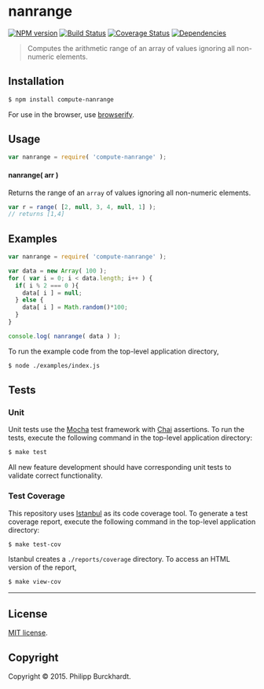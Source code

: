nanrange
===
[![NPM version][npm-image]][npm-url] [![Build Status][travis-image]][travis-url] [![Coverage Status][coveralls-image]][coveralls-url] [![Dependencies][dependencies-image]][dependencies-url]

> Computes the arithmetic range of an array of values ignoring all non-numeric elements.

## Installation

``` bash
$ npm install compute-nanrange
```

For use in the browser, use [browserify](https://github.com/substack/node-browserify).


## Usage

``` javascript
var nanrange = require( 'compute-nanrange' );
```

#### nanrange( arr )

Returns the range of an `array` of values ignoring all non-numeric elements.

``` javascript
var r = range( [2, null, 3, 4, null, 1] );
// returns [1,4]
```

## Examples

``` javascript
var nanrange = require( 'compute-nanrange' );

var data = new Array( 100 );
for ( var i = 0; i < data.length; i++ ) {
  if( i % 2 === 0 ){
    data[ i ] = null;
  } else {
    data[ i ] = Math.random()*100;
  }
}

console.log( nanrange( data ) );

```

To run the example code from the top-level application directory,

``` bash
$ node ./examples/index.js
```

## Tests

### Unit

Unit tests use the [Mocha](http://mochajs.org/) test framework with [Chai](http://chaijs.com) assertions. To run the tests, execute the following command in the top-level application directory:

``` bash
$ make test
```

All new feature development should have corresponding unit tests to validate correct functionality.


### Test Coverage

This repository uses [Istanbul](https://github.com/gotwarlost/istanbul) as its code coverage tool. To generate a test coverage report, execute the following command in the top-level application directory:

``` bash
$ make test-cov
```

Istanbul creates a `./reports/coverage` directory. To access an HTML version of the report,

``` bash
$ make view-cov
```


---
## License

[MIT license](http://opensource.org/licenses/MIT).


## Copyright

Copyright &copy; 2015. Philipp Burckhardt.


[npm-image]: http://img.shields.io/npm/v/compute-nanrange.svg
[npm-url]: https://npmjs.org/package/compute-nanrange

[travis-image]: http://img.shields.io/travis/compute-io/nanrange/master.svg
[travis-url]: https://travis-ci.org/compute-io/nanrange

[coveralls-image]: https://img.shields.io/coveralls/compute-io/nanrange/master.svg
[coveralls-url]: https://coveralls.io/r/compute-io/nanrange?branch=master

[dependencies-image]: http://img.shields.io/david/compute-io/nanrange.svg
[dependencies-url]: https://david-dm.org/compute-io/nanrange

[dev-dependencies-image]: http://img.shields.io/david/dev/compute-io/nanrange.svg
[dev-dependencies-url]: https://david-dm.org/dev/compute-io/nanrange

[github-issues-image]: http://img.shields.io/github/issues/compute-io/nanrange.svg
[github-issues-url]: https://github.com/compute-io/nanrange/issues
